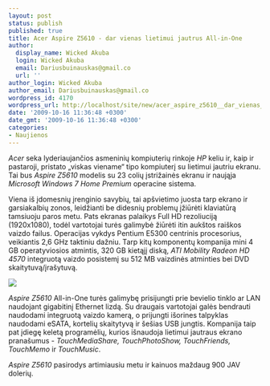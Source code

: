 ```yaml
---
layout: post
status: publish
published: true
title: Acer Aspire Z5610 - dar vienas lietimui jautrus All-in-One
author:
  display_name: Wicked Akuba
  login: Wicked Akuba
  email: Dariusbuinauskas@gmail.co
  url: ''
author_login: Wicked Akuba
author_email: Dariusbuinauskas@gmail.co
wordpress_id: 4170
wordpress_url: http://localhost/site/new/acer_aspire_z5610__dar_vienas_lietimui_jautrus_allinone/
date: '2009-10-16 11:36:48 +0300'
date_gmt: '2009-10-16 11:36:48 +0300'
categories:
- Naujienos
---
```

<p><i>Acer </i>seka lyderiaujančios asmeninių kompiuterių rinkoje <i>HP </i>keliu ir, kaip ir pastaroji, pristato „viskas viename“ tipo kompiuterį su lietimui jautriu ekranu. Tai bus <i>Aspire Z5610 </i>modelis su 23 colių įstrižainės ekranu ir naująja <i>Microsoft Windows 7 Home Premium </i>operacine sistema. </p>
<p>Viena iš įdomesnių įrenginio savybių, tai apšvietimo juosta tarp ekrano ir garsiakalbių zonos, leidžianti be didesnių problemų įžiūrėti klaviatūrą tamsiuoju paros metu. Pats ekranas palaikys Full HD rezoliuciją (1920x1080), todėl vartotojai turės galimybė žiūrėti itin aukštos raiškos vaizdo failus. Operacijas vykdys  Pentium E5300 centrinis procesorius, veikiantis 2,6 GHz taktiniu dažniu.  Tarp kitų komponentų kompanija mini 4 GB operatyviosios atmintis, 320 GB kietąjį diską, <i>ATI Mobility Radeon HD 4570 </i>integruotą vaizdo posistemį su 512 MB vaizdinės atminties bei DVD skaitytuvą/įrašytuvą. </p>
<p><img src="http://img93.imageshack.us/img93/2021/acertouch.jpg" /></p>
<p><i>Aspire Z5610</i> All-in-One turės galimybę prisijungti prie bevielio tinklo ar LAN naudojant gigabitinį Ethernet lizdą. Su draugais vartotojai galės bendrauti naudodami integruotą vaizdo kamerą, o prijungti išorines talpyklas naudodami eSATA, kortelių skaitytyvą ir šešias USB jungtis. Kompanija taip pat įdiegę keletą programėlių, kurios išnaudoja lietimui jautraus ekrano pranašumus - <i>TouchMediaShare, TouchPhotoShow, TouchFriends, TouchMemo </i>ir <i>TouchMusic</i>.</p>
<p><i>Aspire Z5610 </i>pasirodys artimiausiu metu ir kainuos maždaug 900 JAV dolerių.<br /></p>
